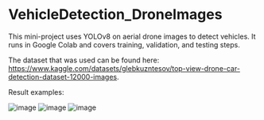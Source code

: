 # VehicleDetection_DroneImages

This mini-project uses YOLOv8 on aerial drone images to detect vehicles. It runs in Google Colab and covers training, validation, and testing steps.

The dataset that was used can be found here: https://www.kaggle.com/datasets/glebkuzntesov/top-view-drone-car-detection-dataset-12000-images.

Result examples:


![image](https://github.com/user-attachments/assets/1858a6b8-618a-4a2f-815c-bded446a8670)
![image](https://github.com/user-attachments/assets/15f744a5-a983-47a6-8f0e-9f71ba67f9d6)
![image](https://github.com/user-attachments/assets/154c95cf-d3ab-4df8-bea5-65d94fb190b5)

